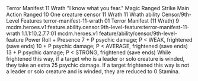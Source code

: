 <ability>
  <name>Terror Manifest</name>
  <cost>11 Wrath</cost>
  <flavor>&quot;I know what you fear.&quot;</flavor>
  <keywords>
    <keyword>Magic</keyword>
    <keyword>Ranged</keyword>
    <keyword>Strike</keyword>
  </keywords>
  <type>Main Action</type>
  <distance>Ranged 10</distance>
  <target>One creature</target>
  <metadata>
    <class>censor</class>
    <cost>11 Wrath</cost>
    <cost_amount>11</cost_amount>
    <cost_resource>Wrath</cost_resource>
    <feature_type>ability</feature_type>
    <file_dpath>Censor/9th-Level Features</file_dpath>
    <item_id>terror-manifest-11-wrath</item_id>
    <item_index>01</item_index>
    <item_name>Terror Manifest (11 Wrath)</item_name>
    <level>9</level>
    <scc>mcdm.heroes.v1:feature.ability.censor.9th-level-feature:terror-manifest-11-wrath</scc>
    <scdc>1.1.1:10.2.7.7:01</scdc>
    <source>mcdm.heroes.v1</source>
    <type>feature/ability/censor/9th-level-feature</type>
  </metadata>
  <effects>
    <effect type="roll">
      <roll>Power Roll + Presence</roll>
      <t1>7 + P psychic damage; P &lt; WEAK, frightened (save ends)</t1>
      <t2>10 + P psychic damage; P &lt; AVERAGE, frightened (save ends)</t2>
      <t3>13 + P psychic damage; P &lt; STRONG, frightened (save ends)</t3>
    </effect>
    <effect type="mundane">While frightened this way, if a target who is a leader or solo creature is winded, they take an extra 25 psychic damage. If a target frightened this way is not a leader or solo creature and is winded, they are reduced to 0 Stamina.</effect>
  </effects>
</ability>
